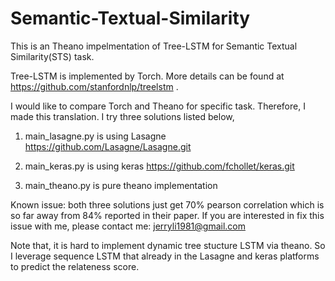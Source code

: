 # Semantic-Textual-Similarity

This is an Theano impelmentation of Tree-LSTM for Semantic Textual Similarity(STS) task.

Tree-LSTM is implemented by Torch. More details can be found at https://github.com/stanfordnlp/treelstm .

I would like to compare Torch and Theano for specific task. Therefore, I made this translation. I try three solutions 
listed below,

1) main_lasagne.py is using Lasagne https://github.com/Lasagne/Lasagne.git

2) main_keras.py is using keras https://github.com/fchollet/keras.git

3) main_theano.py is pure theano implementation


Known issue: both three solutions just get 70% pearson correlation which is so far away from 84% reported in their paper.
             If you are interested in fix this issue with me, please contact me: jerryli1981@gmail.com


Note that, it is hard to implement dynamic tree stucture LSTM via theano. So I leverage sequence LSTM that already
in the Lasagne and keras platforms to predict the relateness score. 

